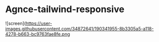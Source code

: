 # Agnce-tailwind-responsive
![screen](https://user-images.githubusercontent.com/34872641/190341955-8b3305a5-a118-4278-b663-bc9763fae8fe.png

